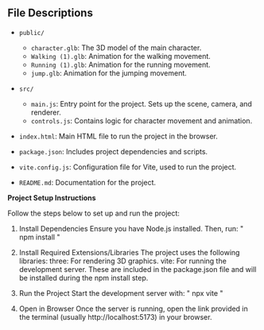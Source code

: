 ## **File Descriptions**
- `public/`
  - `character.glb`: The 3D model of the main character.
  - `Walking (1).glb`: Animation for the walking movement.
  - `Running (1).glb`: Animation for the running movement.
  - `jump.glb`: Animation for the jumping movement.
- `src/`
  - `main.js`: Entry point for the project. Sets up the scene, camera, and renderer.
  - `controls.js`: Contains logic for character movement and animation.

- `index.html`: Main HTML file to run the project in the browser.
- `package.json`: Includes project dependencies and scripts.
- `vite.config.js`: Configuration file for Vite, used to run the project.
- `README.md`: Documentation for the project.



**Project Setup Instructions**

Follow the steps below to set up and run the project:

1. Install Dependencies
Ensure you have Node.js installed. Then, run:  " npm install "

2. Install Required Extensions/Libraries
The project uses the following libraries:
three: For rendering 3D graphics.
vite: For running the development server.
These are included in the package.json file and will be installed during the npm install step.

3. Run the Project
Start the development server with: " npx vite "

4. Open in Browser
Once the server is running, open the link provided in the terminal (usually http://localhost:5173) in your browser.

